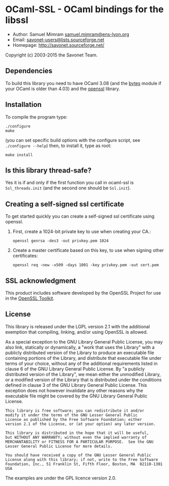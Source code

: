 OCaml-SSL - OCaml bindings for the libssl
=========================================

* Author: Samuel Mimram <samuel.mimram@ens-lyon.org>
* Email: savonet-users@lists.sourceforge.net
* Homepage: http://savonet.sourceforge.net/

Copyright (c) 2003-2015 the Savonet Team.

Dependencies
------------

To build this library you need to have OCaml 3.08 (and the
[bytes](https://github.com/chambart/ocaml-bytes) module if your OCaml is older
than 4.03) and the [openssl](https://www.openssl.org/) library.

Installation
------------

To compile the program type:

```
./configure
make
```

(you can set specific build options with the configure script, see
`./configure --help`) then, to install it, type as root:

```
make install
```

Is this library thread-safe?
----------------------------

Yes it is if and only if the first function you call in ocaml-ssl is
`Ssl_threads.init` (and the second one should be `Ssl.init`).


Creating a self-signed ssl certificate
--------------------------------------

To get started quickly you can create a self-signed ssl certificate using
openssl.

1. First, create a 1024-bit private key to use when creating your CA.:
   ```
   openssl genrsa -des3 -out privkey.pem 1024
   ```
2. Create a master certificate based on this key, to use when signing other
   certificates:
   ```
   openssl req -new -x509 -days 1001 -key privkey.pem -out cert.pem
   ```

SSL acknowledgment
------------------

This product includes software developed by the OpenSSL Project for use in the
[OpenSSL Toolkit](http://www.openssl.org/).

License
-------

This library is released under the LGPL version 2.1 with
the additional exemption that compiling, linking, and/or using OpenSSL is
allowed.

As a special exception to the GNU Library General Public License, you
may also link, statically or dynamically, a "work that uses the Library"
with a publicly distributed version of the Library to produce an
executable file containing portions of the Library, and distribute
that executable file under terms of your choice, without any of the
additional requirements listed in clause 6 of the GNU Library General
Public License.  By "a publicly distributed version of the Library",
we mean either the unmodified Library, or a
modified version of the Library that is distributed under the
conditions defined in clause 3 of the GNU Library General Public
License.  This exception does not however invalidate any other reasons
why the executable file might be covered by the GNU Library General
Public License.

    This library is free software; you can redistribute it and/or
    modify it under the terms of the GNU Lesser General Public
    License as published by the Free Software Foundation; either
    version 2.1 of the License, or (at your option) any later version.

    This library is distributed in the hope that it will be useful,
    but WITHOUT ANY WARRANTY; without even the implied warranty of
    MERCHANTABILITY or FITNESS FOR A PARTICULAR PURPOSE.  See the GNU
    Lesser General Public License for more details.

    You should have received a copy of the GNU Lesser General Public
    License along with this library; if not, write to the Free Software
    Foundation, Inc., 51 Franklin St, Fifth Floor, Boston, MA  02110-1301  USA

The examples are under the GPL licence version 2.0.
